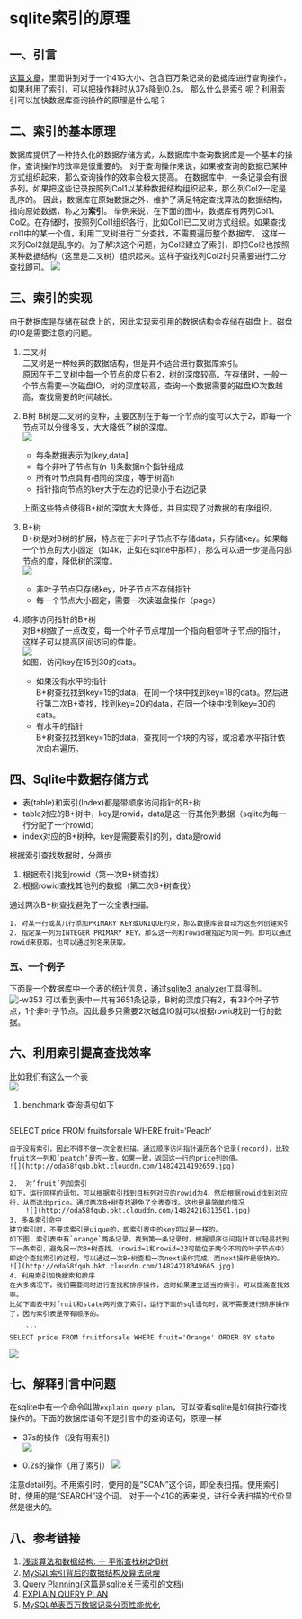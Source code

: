 # sqlite索引的原理
## 一、引言

[这篇文章](http://www.cnblogs.com/lyroge/p/3837886.html)，里面讲到对于一个41G大小、包含百万条记录的数据库进行查询操作，如果利用了索引，可以把操作耗时从37s降到0.2s。
那么什么是索引呢？利用索引可以加快数据库查询操作的原理是什么呢？
## 二、索引的基本原理 

数据库提供了一种持久化的数据存储方式，从数据库中查询数据库是一个基本的操作，查询操作的效率是很重要的。
对于查询操作来说，如果被查询的数据已某种方式组织起来，那么查询操作的效率会极大提高。
在数据库中，一条记录会有很多列。如果把这些记录按照列Col1以某种数据结构组织起来，那么列Col2一定是乱序的。
因此，数据库在原始数据之外，维护了满足特定查找算法的数据结构，指向原始数据，称之为**索引**。
举例来说，在下面的图中，数据库有两列Col1、Col2。在存储时，按照列Col1组织各行，比如Col1已二叉树方式组织。如果查找col1中的某一个值，利用二叉树进行二分查找，不需要遍历整个数据库。
这样一来列Col2就是乱序的。为了解决这个问题，为Col2建立了索引，即把Col2也按照某种数据结构（这里是二叉树）组织起来。这样子查找列Col2时只需要进行二分查找即可。
![](http://oda58fqub.bkt.clouddn.com/14808584745554.jpg)

## 三、索引的实现  
由于数据库是存储在磁盘上的，因此实现索引用的数据结构会存储在磁盘上。磁盘的IO是需要注意的问题。

1. 二叉树  
二叉树是一种经典的数据结构，但是并不适合进行数据库索引。  
原因在于二叉树中每一个节点的度只有2，树的深度较高。在存储时，一般一个节点需要一次磁盘IO，树的深度较高，查询一个数据需要的磁盘IO次数越高，查找需要的时间越长。
2. B树
B树是二叉树的变种，主要区别在于每一个节点的度可以大于2，即每一个节点可以分很多叉，大大降低了树的深度。  
![](http://oda58fqub.bkt.clouddn.com/14824192651928.jpg)  
    - 每条数据表示为[key,data]
    - 每个非叶子节点有(n-1)条数据n个指针组成
    - 所有叶节点具有相同的深度，等于树高h
    - 指针指向节点的key大于左边的记录小于右边记录    
    
    上面这些特点使得B+树的深度大大降低，并且实现了对数据的有序组织。
3. B+树  
B+树是对B树的扩展，特点在于非叶子节点不存储data，只存储key。如果每一个节点的大小固定（如4k，正如在sqlite中那样），那么可以进一步提高内部节点的度，降低树的深度。  
![](http://oda58fqub.bkt.clouddn.com/14824195985751.jpg)  
    - 非叶子节点只存储key，叶子节点不存储指针
    - 每一个节点大小固定，需要一次读磁盘操作（page）
4. 顺序访问指针的B+树  
对B+树做了一点改变，每一个叶子节点增加一个指向相邻叶子节点的指针，这样子可以提高区间访问的性能。  
![](http://oda58fqub.bkt.clouddn.com/14824200088734.jpg)  
如图，访问key在15到30的data。
    - 如果没有水平的指针    
    B+树查找找到key=15的data，在同一个块中找到key=18的data。然后进行第二次B+查找，找到key=20的data，在同一个块中找到key=30的data。
    - 有水平的指针  
    B+树查找找到key=15的data，查找同一个块的内容，或沿着水平指针依次向右遍历。  
    
## 四、Sqlite中数据存储方式
- 表(table)和索引(Index)都是带顺序访问指针的B+树
- table对应的B+树中，key是rowid，data是这一行其他列数据（sqlite为每一行分配了一个rowid）
- index对应的B+树种，key是需要索引的列，data是rowid    

根据索引查找数据时，分两步

1. 根据索引找到rowid（第一次B+树查找）
2. 根据rowid查找其他列的数据（第二次B+树查找） 

通过两次B+树查找避免了一次全表扫描。

```
1. 对某一行或某几行添加PRIMARY KEY或UNIQUE约束，那么数据库会自动为这些列创建索引
2. 指定某一列为INTEGER PRIMARY KEY，那么这一列和rowid被指定为同一列。即可以通过rowid来获取，也可以通过列名来获取。
```
### 五、一个例子
下面是一个数据库中一个表的统计信息，通过[sqlite3_analyzer](https://sqlite.org/sqlanalyze.html)工具得到。
![-w353](http://oda58fqub.bkt.clouddn.com/14824209528139.jpg)
可以看到表中一共有3651条记录，B树的深度只有2，有33个叶子节点，1个非叶子节点。因此最多只需要2次磁盘IO就可以根据rowid找到一行的数据。
## 六、利用索引提高查找效率
比如我们有这么一个表  
![](http://oda58fqub.bkt.clouddn.com/14824213415023.jpg)

1.  benchmark
查询语句如下

    ```
SELECT price FROM fruitsforsale WHERE fruit=‘Peach’
```
由于没有索引，因此不得不做一次全表扫描。通过顺序访问指针遍历各个记录(record)，比较fruit这一列和‘peatch’是否一致，如果一致，返回这一行的price列的值。  
![](http://oda58fqub.bkt.clouddn.com/14824214192659.jpg)

2.  对‘fruit’列加索引
如下，运行同样的语句，可以根据索引找到目标列对应的rowid为4，然后根据rowid找到对应行，从而选出price。通过两次B+树查找避免了全表查找。这也是最简单的情况  
    ![](http://oda58fqub.bkt.clouddn.com/14824216313501.jpg)
3. 多条索引命中
建立索引时，不要求索引是uique的，即索引表中的key可以是一样的。
如下图，索引表中有`orange`两条记录，找到第一条记录时，根据顺序访问指针可以轻易找到下一条索引，避免另一次B+树查找。（rowid=1和rowid=23可能位于两个不同的叶子节点中）
即这个查找索引的过程，可以通过一次B+树查和一次next操作完成，而next操作是很快的。  
![](http://oda58fqub.bkt.clouddn.com/14824218349665.jpg)
4. 利用索引加快搜索和排序
在大多情况下，我们需要同时进行查找和排序操作，这时如果建立适当的索引，可以提高查找效率。
比如下面表中对fruit和state两列做了索引，运行下面的sql语句时，就不需要进行排序操作了，因为索引表是带有顺序的。

    ```
SELECT price FROM fruitforsale WHERE fruit='Orange' ORDER BY state
```
![](http://oda58fqub.bkt.clouddn.com/14824220826728.jpg)

## 七、解释引言中问题
在sqlite中有一个命令叫做`explain query plan`，可以查看sqlite是如何执行查找操作的。下面的数据库语句不是引言中的查询语句，原理一样

- 37s的操作（没有用索引)  
![](http://oda58fqub.bkt.clouddn.com/14824223446285.jpg)

- 0.2s的操作（用了索引）
![](http://oda58fqub.bkt.clouddn.com/14824223522361.jpg)

注意detail列。不用索引时，使用的是“SCAN”这个词，即全表扫描。使用索引时，使用的是“SEARCH”这个词。
对于一个41G的表来说，进行全表扫描的代价显然是很大的。

## 八、参考链接

1. [浅谈算法和数据结构: 十 平衡查找树之B树](http://www.cnblogs.com/yangecnu/p/Introduce-B-Tree-and-B-Plus-Tree.html)
2. [MySQL索引背后的数据结构及算法原理](http://blog.codinglabs.org/articles/theory-of-mysql-index.html)
3. [Query Planning(这篇是sqlite关于索引的文档)](https://www.sqlite.org/queryplanner.html)
4. [EXPLAIN QUERY PLAN](https://www.sqlite.org/eqp.html) 
5. [MySQL单表百万数据记录分页性能优化](http://www.cnblogs.com/lyroge/p/3837886.html)



